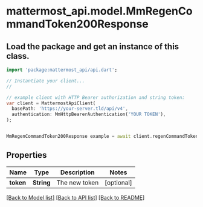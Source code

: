 # mattermost_api.model.MmRegenCommandToken200Response

## Load the package and get an instance of this class.
```dart
import 'package:mattermost_api/api.dart';

// Instantiate your client...
//

// example client with HTTP Bearer authorization and string token:
var client = MattermostApiClient(
  basePath: 'https://your-server.tld/api/v4',
  authentication: MmHttpBearerAuthentication('YOUR TOKEN'),
);


MmRegenCommandToken200Response example = await client.regenCommandToken200Response.FUNCTION_THAT_RETURNS_THIS_CLASS();

```

## Properties
Name | Type | Description | Notes
------------ | ------------- | ------------- | -------------
**token** | **String** | The new token | [optional] 

[[Back to Model list]](../GENERATED_README.md#documentation-for-models) [[Back to API list]](../GENERATED_README.md#documentation-for-api-endpoints) [[Back to README]](../GENERATED_README.md)


